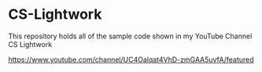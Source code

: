# CS-Lightwork
This repository holds all of the sample code shown in my YouTube Channel CS Lightwork

https://www.youtube.com/channel/UC4Oalqat4VhD-zmGAA5uvfA/featured
